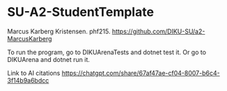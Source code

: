 # SU-A2-StudentTemplate

Marcus Karberg Kristensen. phf215. 
https://github.com/DIKU-SU/a2-MarcusKarberg

To run the program, go to DIKUArenaTests and dotnet test it.
Or go to DIKUArena and dotnet run it. 

Link to AI citations
https://chatgpt.com/share/67af47ae-cf04-8007-b6c4-3f14b9a6bdcc